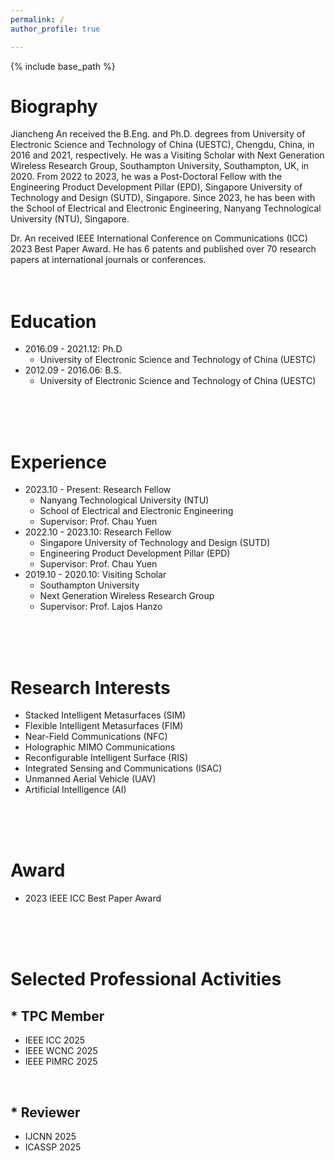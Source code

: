 ```yaml
---
permalink: /
author_profile: true

---
```


{% include base_path %}
# Biography
Jiancheng An received the B.Eng. and Ph.D. degrees from University of Electronic Science and Technology of China (UESTC), Chengdu, China, in 2016 and 2021, respectively. He was a Visiting Scholar with Next Generation Wireless Research Group, Southampton University, Southampton, UK, in 2020. From 2022 to 2023, he was a Post-Doctoral Fellow with the Engineering Product Development Pillar (EPD), Singapore University of Technology and Design (SUTD), Singapore. Since 2023, he has been with the School of Electrical and Electronic Engineering, Nanyang Technological University (NTU), Singapore.

Dr. An received IEEE International Conference on Communications (ICC) 2023 Best Paper Award. He has 6 patents and published over 70 research papers at international journals or conferences.
<br>
<br>
<br>

# Education
* 2016.09 - 2021.12: Ph.D
  * University of Electronic Science and Technology of China (UESTC)
* 2012.09 - 2016.06: B.S.
  * University of Electronic Science and Technology of China (UESTC)
<br>
<br>
<br>

# Experience
* 2023.10 - Present: Research Fellow
  * Nanyang Technological University (NTU)
  * School of Electrical and Electronic Engineering
  * Supervisor: Prof. Chau Yuen
* 2022.10 - 2023.10: Research Fellow
  * Singapore University of Technology and Design (SUTD)
  * Engineering Product Development Pillar (EPD)
  * Supervisor: Prof. Chau Yuen
* 2019.10 - 2020.10: Visiting Scholar
  * Southampton University
  * Next Generation Wireless Research Group
  * Supervisor: Prof. Lajos Hanzo
<br>
<br>
<br>

# Research Interests
* Stacked Intelligent Metasurfaces (SIM)
* Flexible Intelligent Metasurfaces (FIM)
* Near-Field Communications (NFC)
* Holographic MIMO Communications
* Reconfigurable Intelligent Surface (RIS)
* Integrated Sensing and Communications (ISAC)
* Unmanned Aerial Vehicle (UAV)
* Artificial Intelligence (AI)
<br>
<br>
<br>
  
# Award
* 2023 IEEE ICC Best Paper Award
<br>
<br>
<br>

# Selected Professional Activities
## \* TPC Member
* IEEE ICC 2025
* IEEE WCNC 2025
* IEEE PIMRC 2025
<br>

## \* Reviewer
* IJCNN 2025
* ICASSP 2025
<br>
<br>
<br>
